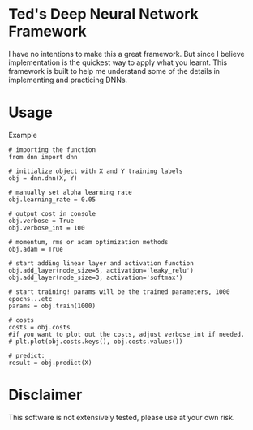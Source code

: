 # Ted's Deep Neural Network Framework
I have no intentions to make this a great framework. But since I believe implementation is the quickest way to apply what you learnt. This framework is built to help me understand some of the details in implementing and practicing DNNs.

# Usage
Example
```
# importing the function
from dnn import dnn

# initialize object with X and Y training labels
obj = dnn.dnn(X, Y)

# manually set alpha learning rate
obj.learning_rate = 0.05

# output cost in console
obj.verbose = True
obj.verbose_int = 100

# momentum, rms or adam optimization methods
obj.adam = True

# start adding linear layer and activation function
obj.add_layer(node_size=5, activation='leaky_relu')
obj.add_layer(node_size=3, activation='softmax')

# start training! params will be the trained parameters, 1000 epochs...etc
params = obj.train(1000)

# costs
costs = obj.costs
#if you want to plot out the costs, adjust verbose_int if needed.
# plt.plot(obj.costs.keys(), obj.costs.values())

# predict:
result = obj.predict(X)
```

# Disclaimer
This software is not extensively tested, please use at your own risk.

